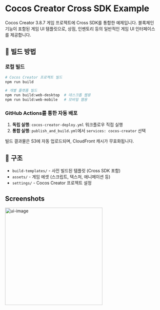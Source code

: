 # Cocos Creator Cross SDK Example

Cocos Creator 3.8.7 게임 프로젝트에 Cross SDK를 통합한 예제입니다.
블록체인 기능이 포함된 게임 UI 템플릿으로, 상점, 인벤토리 등의 일반적인 게임 UI 인터페이스를 제공합니다.

## 🚀 빌드 방법

### 로컬 빌드
```bash
# Cocos Creator 프로젝트 빌드
npm run build

# 개별 플랫폼 빌드
npm run build:web-desktop  # 데스크톱 웹용
npm run build:web-mobile   # 모바일 웹용
```

### GitHub Actions를 통한 자동 배포
1. **독립 실행**: `cocos-creator-deploy.yml` 워크플로우 직접 실행
2. **통합 실행**: `publish_and_build.yml`에서 `services: cocos-creator` 선택

빌드 결과물은 S3에 자동 업로드되며, CloudFront 캐시가 무효화됩니다.

## 📁 구조
- `build-templates/` - 사전 빌드된 템플릿 (Cross SDK 포함)
- `assets/` - 게임 에셋 (스크립트, 텍스처, 애니메이션 등)
- `settings/` - Cocos Creator 프로젝트 설정

## Screenshots

<img width="319" alt="ui-image" src="https://user-images.githubusercontent.com/32630749/158115467-5bf10b77-c5e1-464a-8703-0f368fc29110.png">
